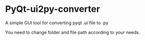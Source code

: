 # PyQt-ui2py-converter
A simple GUI tool for converting pyqt .ui file to .py


You need to change folder and file path according to your needs.


